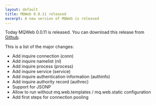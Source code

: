 ```yaml
---
layout: default
title: MQWeb 0.0.11 released
excerpt: A new version of MQWeb is released
---
```


Today MQWeb 0.0.11 is released. You can download this release from 
[Github](https://github.com/fbraem/mqweb/releases/tag/v0.0.11).

This is a list of the major changes:

+ Add inquire connection (conn)
+ Add inquire namelist (nl)
+ Add inquire process (process)
+ Add inquire service (service)
+ Add inquire authentication information (authinfo)
+ Add inquire authority record (authrec)
+ Support for JSONP
+ Allow to run without mq.web.templates / mq.web.static configuration
+ Add first steps for connection pooling
